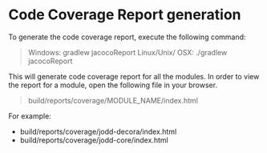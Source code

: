 # Code Coverage Report generation

To generate the code coverage report, execute the following command:
> Windows: gradlew jacocoReport
> Linux/Unix/ OSX: ./gradlew jacocoReport

This will generate code coverage report for all the modules. In order to view the report for a module, open the following file in your browser.
> build/reports/coverage/MODULE_NAME/index.html

For example:
* build/reports/coverage/jodd-decora/index.html
* build/reports/coverage/jodd-core/index.html